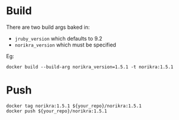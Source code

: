 # Build

There are two build args baked in:

* `jruby_version` which defaults to 9.2
* `norikra_version` which must be specified

Eg:

```
docker build --build-arg norikra_version=1.5.1 -t norikra:1.5.1
```

# Push

```
docker tag norikra:1.5.1 ${your_repo}/norikra:1.5.1
docker push ${your_repo}/norikra:1.5.1
```

